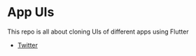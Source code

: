 # App UIs

This repo is all about cloning UIs of different apps using Flutter

- [Twitter](https://github.com/mrigankdoshy/App-UIs/tree/main/twitter)
